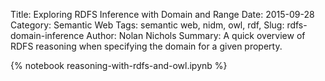 Title: Exploring RDFS Inference with Domain and Range
Date: 2015-09-28
Category: Semantic Web
Tags: semantic web, nidm, owl, rdf,
Slug: rdfs-domain-inference
Author: Nolan Nichols
Summary: A quick overview of RDFS reasoning when specifying the domain for a given property.

{% notebook reasoning-with-rdfs-and-owl.ipynb %}
